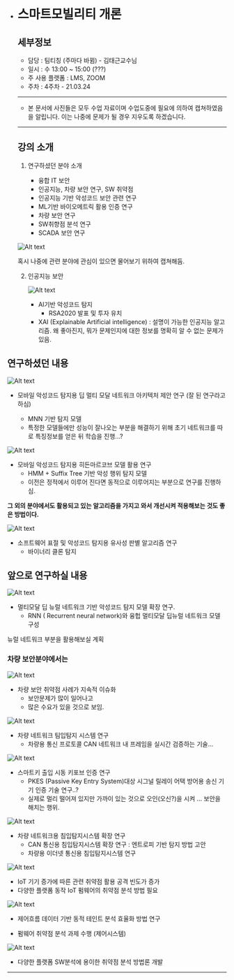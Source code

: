 - 스마트모빌리티 개론
  ===

  세부정보
  ---

  - 담당 : 팀티칭 (주마다 바뀜) - 김태근교수님
  - 일시 : 수 13:00 ~ 15:00 (???)
  - 주 사용 플랫폼 : LMS, ZOOM
  - 주차 : 4주차 - 21.03.24

  ---

  - 본 문서에 사진들은 모두 수업 자료이며 수업도중에 필요에 의하여 캡쳐하였음을 알립니다.
    이는 나중에 문제가 될 경우 지우도록 하겠습니다.

  ---

  

  

  강의 소개
  --

  1. 연구하셨던 분야 소개

     - 융합 IT 보안
     - 인공지능, 차량 보안 연구, SW 취약점
     - 인공지능 기반 악성코드 보안 관련 연구
     - ML기반 바이오메트릭 활용 인증 연구
     - 차량 보안 연구
     - SW취향점 분석 연구
     - SCADA 보안 연구
     
     

  ![Alt text](E:\md\수업자료\모빌리티개론\20210324_145602.png)

  혹시 나중에 관련 분야에 관심이 있으면 물어보기 위하여 캡쳐해둠.

  

  2. 인공지능 보안 

     ![Alt text](E:\md\수업자료\모빌리티개론\20210324_150735.png)

     - AI기반 악성코드 탐지
       - RSA2020 발표 및 투자 유치
     - XAI (Explainable Artificial intelligence) : 설명이 가능한 인공지능 알고리즘.
       왜 좋아진지, 뭐가 문제인지에 대한 정보를 명확히 알 수 없는 문제가 있음.



연구하셨던 내용
---



![Alt text](E:\md\수업자료\모빌리티개론\20210324_151022.png)

- 모바일 악성코드 탐지용 딥 멀티 모달 네트워크 아키텍처 제안 연구 (잘 된 연구라고 하심)
  
  - MNN 기반 탐지 모델
  - 특정한 모델들에만 성능이 잘나오는 부분을 해결하기 위해 초기 네트워크를 따로 특징정보를 얻은 뒤 학습을 진행...?
  
  
  
  

![Alt text](E:\md\수업자료\모빌리티개론\20210324_151210.png)

- 모바일 악성코드 탐지용 히든마르코브 모델 활용 연구
  - HMM + Suffix Tree 기반 악성 행위 탐지 모델
  - 이전은 정적에서 이루어 진다면 동적으로 이루어지는 부분으로 연구를 진행하심.

**그 외의 분야에서도 활용되고 있는 알고리즘을 가지고 와서 개선시켜 적용해보는 것도 좋은 방법이다.**



![Alt text](E:\md\수업자료\모빌리티개론\20210324_151417.png)

- 소프트웨어 표절 및 악성코드 탐지용 유사성 판별 알고리즘 연구
  - 바이너리 클론 탐지 





앞으로 연구하실 내용
---



![Alt text](E:\md\수업자료\모빌리티개론\20210324_151606.png)

- 멀티모달 딥 뉴럴 네트워크 기반 악성코드 탐지 모델 확장 연구.
  - RNN ( Recurrent neural network)와 융헙 멀티모달 딥뉴럴 네트워크 모델 구성

뉴럴 네트워크 부분을 활용해보실 계획



### 차량 보안분야에서는



![Alt text](E:\md\수업자료\모빌리티개론\20210324_151723.png)

- 차량 보안 취약점 사례가 지속적 이슈화
  - 보안문제가 많이 일어나고
  - 많은 수요가 있을 것으로 보임.



![Alt text](E:\md\수업자료\모빌리티개론\20210324_151900.png)

- 차량 네트워크 팀입탐지 시스템 연구
  - 차량용 통신 프로토콜 CAN 네트워크 내 프레임을 실시간 검증하는 기술...



![Alt text](E:\md\수업자료\모빌리티개론\20210324_152209.png)

- 스마트키 출입 시동 키포브 인증 연구
  - PKES (Passive Key Entry System)대상 시그널 릴레이 어택 방어용 송신 기기 인증 기술 연구..?
  - 실제로 멀리 떨어져 있지만 가까이 있는 것으로 오인(오신?)을 시켜 ... 보안을 해치는 행위.



![Alt text](E:\md\수업자료\모빌리티개론\20210324_152342.png)

- 차량 네트워크용 침입탐지시스템 확장 연구
  - CAN 통신용 침입탐지시스템 확장 연구 : 엔트로피 기반 탐지 방법 고안
  - 차량용 이더넷 통신용 침입탐지시스템 연구



![Alt text](E:\md\수업자료\모빌리티개론\20210324_152359.png)

- IoT 기기 증가에 따른 관련 취약점 활용 공격 빈도가 증가
- 다양한 플랫폼 동작 IoT 펌웨어의 취약점 분석 방법 필요 



![Alt text](E:\md\수업자료\모빌리티개론\20210324_152522.png)

- 제어흐름 데이터 기반 동적 테인트 분석 효율화 방법 연구

- 펌웨어 취약점 분석 과제 수행 (제어시스템)



![Alt text](E:\md\수업자료\모빌리티개론\20210324_152637.png)

- 다양한 플랫폼 SW분석에 용이한 취약점 분석 방법론 개발

---

